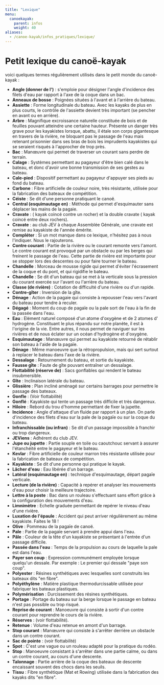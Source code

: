 ```yaml
---
title: "Lexique"
menu:
  canoekayak:
    parent: infos
    weight: 40
aliases:
  - /canoe-kayak/infos_pratiques/lexique/
---
```


# Petit lexique du canoë-kayak

voici quelques termes régulièrement utilisés dans le petit monde du canoë-kayak :

- **Angle (donner de l')** : s'emploie pour désigner l'angle d'incidence des filets d'eau par rapport à l'axe de la coque dans un bac.
- **Anneaux de bosse** : Poignées situées à l'avant et à l'arrière du bateau.
- **Assiette** : Forme longitudinale du bateau. Avec les kayaks de plus en plus courts, le contrôle de l'assiette devient très important (se pencher en avant ou en arrière).
- **Arbre** : Magnifique excroissance naturelle constituée de bois et de feuilles pouvant atteindre une certaine hauteur. Présente un danger très grave pour les kayakistes lorsque, abattu, il étale son corps gigantesque en travers de la rivière, ne bloquant pas le passage de l'eau mais retenant prisonnier dans ses bras de bois les imprudents kayakistes qui se seraient risqués à l'approcher de trop près.
- **Bac** : Manœuvre qui permet de traverser un courant sans perdre de terrain.
- **Calage** : Systèmes permettant au pagayeur d'être bien calé dans le bateau, et donc d'avoir une bonne transmission de ses gestes au bateau.
- **Cale-pied** : Dispositif permettant au pagayeur d'appuyer ses pieds au fond du bateau.
- **Carbone** : Fibre artificielle de couleur noire, très résistante, utilisée pour la fabrication des bateaux de compétition.
- **Céiste** : Se dit d'une personne pratiquant le canoë.
- **Central (esquimautage en)** : Méthode qui permet d'esquimauter sans déplacer les mains de la pagaie.
- **Cravate** : ( kayak coincé contre un rocher) et la double cravate ( kayak coincé entre deux rochers).
- **Cravate** : au club JEV à chaque Assemblée Générale, une cravate est remise au kayakiste de l'année émérite.
- **Compléter** : Si un mot manque dans ce lexique, n'hésitez pas à nous l'indiquer. Nous le rajouterons. 
- **Contre courant** : Partie de la rivière ou le courant remonte vers l'amont. Le contre courant est provoqué par un obstacle ou par les berges qui  freinent le passage de l'eau. Cette partie de rivière est importante pour se stopper lors des descentes ou pour faire tourner le bateau. 
- **Chandelle** : Morceau de mousse rigide qui permet d'éviter l'écrasement de la coque et du pont, et qui rigidifie le bateau.
- **Chandelle** : Se dit d'un bateau qui se met à la verticale sous la pression du courant exercée sur l'avant ou l'arrière du bateau.
- **Classe (de rivière)** : Cotation de difficulté d'une rivière ou d'un rapide.
- **Contre-gîter** : Inversion de la gîte.
- **Dénage** : Action de la pagaie qui consiste à repousser l'eau vers l'avant du bateau pour tendre à reculer. 
- **Dégagé** : Moment du coup de pagaïe ou la pale sort de l'eau à la fin de la passée dans l'eau.
- **Eau** : Elément naturel composé d'un atome d'oxygène et de 2 atomes d' hydrogène. Constituant le plus répandu sur notre planète, il est à l'origine de la vie. Entre autres, il nous permet de naviguer sur les rivières et de nous éclater sur un océan d'hydrogène et d'oxygène.
- **Esquimautage** : Manœuvre qui permet au kayakiste retourné de rétablir son bateau à l'aide de la pagaïe.
- **Dénage** : Même manoeuvre que la rétropropulsion, mais qui sert surtout à replacer le bateau dans l'axe de la rivière.
- **Dessalage** : Retournement du bateau, et sortie du kayakiste.
- **Fausse gîte** : Faute de gîte pouvant entraîner un dessalage.
- **Flottabilité (réserve de)** : Sacs gonflables qui rendent le bateau insubmersible.
- **Gîte** : Inclinaison latérale du bateau.
- **Glissière** : Plan incliné aménagé sur certains barrages pour permettre le passage des bateaux.
- **Gonfle** : (Voir flottabilité)
- **Gonflé** : Kayakiste qui tente un passage très difficile et très dangereux.
- **Hiloire** : Rebord du trou d'homme permettant de fixer la jupette.
- **Incidence** : Angle d'attaque d'un fluide par rapport à un plan. On parle d'incidence des filets d'eau sur la pale de la pagaïe ou sur la coque du bateau.
- **Infranchissable (ou infran)** : Se dit d'un passage impossible à franchir ou trop dangereux.
- **JEViens** : Adhérent du club JEV.
- **Jupe ou jupette** : Partie souple en toile ou caoutchouc servant à assurer l'étanchéité entre le pagayeur et le bateau.
- **Kevlar** : Fibre artificielle de couleur marron très résistante utilisée pour la fabrication de bateaux de compétition.
- **Kayakiste** : Se dit d'une personne qui pratique le kayak.
- **Lâcher d'eau** : Eau libérée d'un barrage.
- **Latéral (esquimautage en)** : technique d'esquimautage, départ pagaïe verticale.
- **Lecture (de la rivière)** : Capacité à repérer et analyser les mouvements d'eau pour choisir la meilleure trajectoire.
- **Lettre à la poste** : Bac dans un rouleau s'effectuant sans effort grâce à la configuration des mouvements d'eau.
- **Limnimètre** : Echelle graduée permettant de repérer le niveau d'eau d'une rivière.
- **Luxation de l'épaule** : Accident qui peut arriver régulièrement au même kayakiste. Faites le 18 !
- **Olive** : Pommeau de la pagaïe de canoë.
- **Pale** : Partie de la pagaïe servant à prendre appui dans l'eau.
- **Pâle** : Couleur de la tête d'un kayakiste se présentant à l'entrée d'un passage difficile.
- **Passée dans l'eau** : Temps de la propulsion au cours de laquelle la pale est dans l'eau.
- **Payer son coup** : Expression communément employée lorsque quelqu'un dessale. Par exemple : Le premier qui dessale "paye son coup".
- **Polyester** : Résines synthétiques avec lesquelles sont construits les bateaux dits "en fibre".
- **Polyéthylène** : Matière plastique thermodurcissable utilisée pour fabriquer les bateaux plastiques.
- **Polymérisation** : Durcissement des résines synthétiques.
- **Portage** : Portage du bateau sur la berge lorsque le passage en bateau n'est pas possible ou trop risqué.
- **Reprise de courant** : Manoeuvre qui consiste à sortir d'un contre courant pour reprendre le cours de la rivière.
- **Réserves** : (voir flottabilité).
- **Retenue** : Volume d'eau retenue en amont d'un barrage.
- **Stop courant** : Manœuvre qui consiste à s'arrêter derrière un obstacle dans un contre courant.
- **Sac de pointe** : (voir flottabilité)
- **Spot** : C'est une vague ou un rouleau adapté pour la pratique du rodéo.
- **Stop** : Manoeuvre consistant à s'arrêter dans une partie calme, ou dans un contre courant, au cours d'une descente.
- **Talonnage** : Partie arrière de la coque des bateaux de descente encaissant souvent des chocs dans les seuils.
- **Tissu** : Fibre synthétique (Mat et Rowing) utilisée dans la fabrication des kayaks dits "en fibre".
